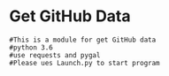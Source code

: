 # Get GitHub Data
    #This is a module for get GitHub data
    #python 3.6
    #use requests and pygal
    #Please ues Launch.py to start program
    




